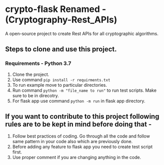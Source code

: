 # crypto-flask Renamed -(Cryptography-Rest_APIs)

A open-source project to create Rest APIs for all cryptographic algorithms.

## Steps to clone and use this project.

### Requirements - Python 3.7 

1. Clone the project.
2. Use command `pip install -r requirments.txt`
3. To run example move to particular directories.
4. Run command `python -m "file_name to run"` to run test scripts. Make sure to be in direcotry.
5. For flask app use command `python -m run` in flask app directory.


## If you want to contribute to this project following rules are to be kept in mind before doing that -

1. Follow best practices of coding. Go through all the code and follow same pattern in your code also which are previously done.
2. Before adding any feature to flask app you need to create test script first.
3. Use proper comment if you are changing anything in the code.
